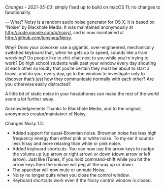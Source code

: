 
*Changes - 2021-05-03:* simply fixed up to build on macOS 11; no changes to functionality.

--
What?
Noisy is a random audio noise generator for OS X. It is based on “Noise” by Blackhole Media. It was maintained anonymously at http://code.google.com/p/noisy/, and is now maintained at http://github.com/jonshea/Noisy.

Why?
Does your coworker use a gigantic, over-engineered, mechanically switched keyboard that, when he gets up to speed, sounds like a train wrecking? Do people like to chit-chat next to you while you’re trying to work? Do high school students walk past your window every day shouting at each other so loudly that you’re certain they must be about to start a brawl, and do you, every day, go to the window to investigate only to discover that’s just how they communicate normally with each other? Are you otherwise easily distracted?

A little bit of static noise in your headphones can make the rest of the world seem a lot further away.

Acknowledgements
Thanks to Blackhole Media, and to the original, anonymous creator/maintainer of Noisy.

Changes
Noisy 1.5:
* Added support for quasi-Brownian noise. Brownian noise has less high frequency energy than either pink or white noise. To my ear it sounds less hissy and more relaxing than white or pink noise.
* Added keyboard shortcuts. You can now use the arrow keys to nudge the volume up (up arrow or right arrow) or down (down arrow or left arrow). Just like iTunes, if you hold command-shift while you hit the arrow keys then the volume will peg all the way up or down.
* The spacebar will now mute or unmute Noisy.
* Noisy no longer quits when you close the control window.
* Keyboard shortcuts work even if the Noisy control window is closed.
